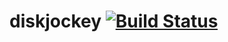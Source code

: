 diskjockey [![Build Status](https://travis-ci.org/WMTU/diskjockey.svg?branch=master)](https://travis-ci.org/WMTU/diskjockey)
==========
